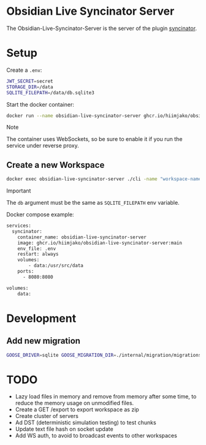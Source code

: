 # Obsidian Live Syncinator Server

The Obsidian-Live-Syncinator-Server is the server of the plugin [syncinator](https://github.com/hiimjako/obsidian-live-syncinator).
# Setup

Create a `.env`:
```sh
JWT_SECRET=secret
STORAGE_DIR=/data
SQLITE_FILEPATH=/data/db.sqlite3
```

Start the docker container: 
```sh
docker run --name obsidian-live-syncinator-server ghcr.io/hiimjako/obsidian-live-syncinator-server -p 8080:8080 --env-file .env
```

> [!NOTE]  
> The container uses WebSockets, so be sure to enable it if you run the service under reverse proxy.


## Create a new Workspace
```sh
docker exec obsidian-live-syncinator-server ./cli -name "workspace-name" -pass "strong-pass" -db "./data/db.sqlite3"
```

> [!IMPORTANT]  
> The `db` argument must be the same as `SQLITE_FILEPATH` env variable.


Docker compose example:
```sh 
services:
  syncinator:
    container_name: obsidian-live-syncinator-server 
    image: ghcr.io/hiimjako/obsidian-live-syncinator-server:main
    env_file: .env
    restart: always
    volumes:
        - data:/usr/src/data
    ports:
      - 8080:8080

volumes:
    data:
```


# Development
## Add new migration

```sh 
GOOSE_DRIVER=sqlite GOOSE_MIGRATION_DIR=./internal/migration/migrations/ goose create new_migration_name sql
```

# TODO

- Lazy load files in memory and remove from memory after some time, to reduce the memory usage on unmodified files.
- Create a GET /export to export workspace as zip
- Create cluster of servers
- Ad DST (deterministic simulation testing) to test chunks
- Update text file hash on socket update
- Add WS auth, to avoid to broadcast events to other workspaces
